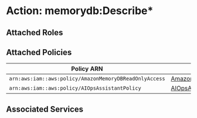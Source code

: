 # Action: memorydb:Describe*

## Attached Roles

## Attached Policies

| Policy ARN | Policy Name |
|------------|-------------|
| `arn:aws:iam::aws:policy/AmazonMemoryDBReadOnlyAccess` | [AmazonMemoryDBReadOnlyAccess](../policies.md#amazonmemorydbreadonlyaccess) |
| `arn:aws:iam::aws:policy/AIOpsAssistantPolicy` | [AIOpsAssistantPolicy](../policies.md#aiopsassistantpolicy) |

## Associated Services

